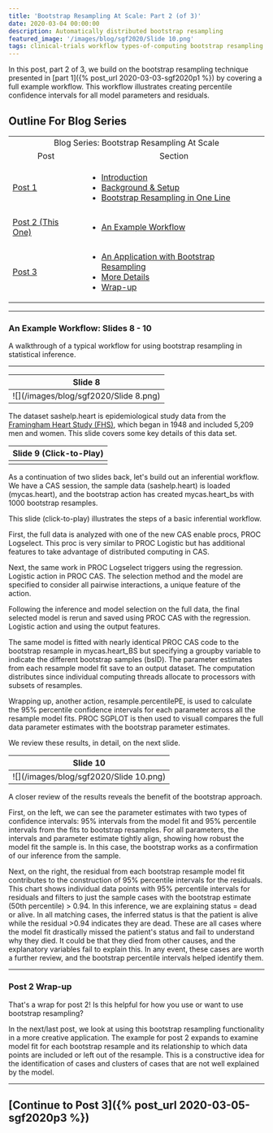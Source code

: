 ```yaml
---
title: 'Bootstrap Resampling At Scale: Part 2 (of 3)'
date: 2020-03-04 00:00:00
description: Automatically distributed bootstrap resampling
featured_image: '/images/blog/sgf2020/Slide 10.png'
tags: clinical-trials workflow types-of-computing bootstrap resampling
---
```


In this post, part 2 of 3, we build on the bootstrap resampling technique presented in [part 1]({% post_url 2020-03-03-sgf2020p1 %}) by covering a full example workflow.  This workflow illustrates creating percentile confidence intervals for all model parameters and residuals.  

## Outline For Blog Series

<table>
    <tbody>
        <tr>
            <td align="center" colspan="2">Blog Series: Bootstrap Resampling At Scale</td>
        </tr>
        <tr>
            <td align="center">Post</td>
            <td align="center">Section</td>
        </tr>
        <tr>
            <td><a href="{% post_url 2020-03-03-sgf2020p1 %}">Post 1</a></td>
            <td>
                <ul>
                    <li><a href="{% post_url 2020-03-03-sgf2020p1 %}#introduction">Introduction</a></li>
                    <li><a href="{% post_url 2020-03-03-sgf2020p1 %}#background--setup">Background & Setup</a></li>
                    <li><a href="{% post_url 2020-03-03-sgf2020p1 %}#bootstrap-in-one-line">Bootstrap Resampling in One Line</a></li>
                </ul>
            </td>
        </tr>
        <tr>
            <td><a href="{% post_url 2020-03-04-sgf2020p2 %}">Post 2 (This One)</a></td>
            <td>
                <ul>
                    <li><a href="{% post_url 2020-03-04-sgf2020p2 %}#an-example-workflow">An Example Workflow</a></li>
                </ul>
            </td>
        </tr>
        <tr>
            <td><a href="{% post_url 2020-03-05-sgf2020p3 %}">Post 3</a></td>
            <td>
                <ul>
                    <li><a href="{% post_url 2020-03-05-sgf2020p3 %}#an-application-with-bootstrap-resampling">An Application with Bootstrap Resampling</a></li>
                    <li><a href="{% post_url 2020-03-05-sgf2020p3 %}#more-details">More Details</a></li>
                    <li><a href="{% post_url 2020-03-05-sgf2020p3 %}#wrap-up">Wrap-up</a></li>
                </ul>
            </td>
        </tr>
    </tbody>
</table>

---
### An Example Workflow: Slides 8 - 10
A walkthrough of a typical workflow for using bootstrap resampling in statistical inference.

---

|Slide 8|
|:--:| 
|![](/images/blog/sgf2020/Slide 8.png)|

The dataset sashelp.heart is epidemiological study data from the [Framingham Heart Study (FHS)](https://www.nhlbi.nih.gov/science/framingham-heart-study-fhs), which began in 1948 and included 5,209 men and women.  This slide covers some key details of this data set.

|Slide 9 (Click-to-Play)|
|:--:| 
|<img data-gifffer="/images/blog/sgf2020/Slide 9.gif">|

As a continuation of two slides back, let's build out an inferential workflow.  We have a CAS session, the sample data (sashelp.heart) is loaded (mycas.heart), and the bootstrap action has created mycas.heart_bs with 1000 bootstrap resamples.  

This slide (click-to-play) illustrates the steps of a basic inferential workflow.

First, the full data is analyzed with one of the new CAS enable procs, PROC Logselect.  This proc is very similar to PROC Logistic but has additional features to take advantage of distributed computing in CAS.  

Next, the same work in PROC Logselect triggers using the regression. Logistic action in PROC CAS.  The selection method and the model are specified to consider all pairwise interactions, a unique feature of the action.  

Following the inference and model selection on the full data, the final selected model is rerun and saved using PROC CAS with the regression. Logistic action and using the output features.  

The same model is fitted with nearly identical PROC CAS code to the bootstrap resample in mycas.heart_BS but specifying a groupby variable to indicate the different bootstrap samples (bsID). The parameter estimates from each resample model fit save to an output dataset.  The computation distributes since individual computing threads allocate to processors with subsets of resamples.  

Wrapping up, another action, resample.percentilePE, is used to calculate the 95% percentile confidence intervals for each parameter across all the resample model fits.  PROC SGPLOT is then used to visuall compares the full data parameter estimates with the bootstrap parameter estimates.  

We review these results, in detail, on the next slide.

|Slide 10|
|:--:| 
|![](/images/blog/sgf2020/Slide 10.png)|

A closer review of the results reveals the benefit of the bootstrap approach.  

First, on the left, we can see the parameter estimates with two types of confidence intervals: 95% intervals from the model fit and 95% percentile intervals from the fits to bootstrap resamples.  For all parameters, the intervals and parameter estimate tightly align, showing how robust the model fit the sample is.  In this case, the bootstrap works as a confirmation of our inference from the sample. 

Next, on the right, the residual from each bootstrap resample model fit contributes to the construction of 95% percentile intervals for the residuals.  This chart shows individual data points with 95% percentile intervals for residuals and filters to just the sample cases with the bootstrap estimate (50th percentile) > 0.94.  In this inference, we are explaining status = dead or alive.  In all matching cases, the inferred status is that the patient is alive while the residual >0.94 indicates they are dead.  These are all cases where the model fit drastically missed the patient's status and fail to understand why they died.  It could be that they died from other causes, and the explanatory variables fail to explain this.  In any event, these cases are worth a further review, and the bootstrap percentile intervals helped identify them.  

---
### Post 2 Wrap-up
That's a wrap for post 2!  Is this helpful for how you use or want to use bootstrap resampling?  

In the next/last post, we look at using this bootstrap resampling functionality in a more creative application.  The example for post 2 expands to examine model fit for each bootstrap resample and its relationship to which data points are included or left out of the resample.  This is a constructive idea for the identification of cases and clusters of cases that are not well explained by the model. 

---

## [Continue to Post 3]({% post_url 2020-03-05-sgf2020p3 %})
